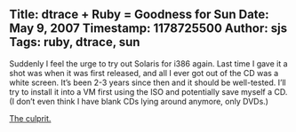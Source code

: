 Title: dtrace + Ruby = Goodness for Sun
Date: May 9, 2007
Timestamp: 1178725500
Author: sjs
Tags: ruby, dtrace, sun
----

Suddenly I feel the urge to try out Solaris for i386 again. Last time I gave it a shot was when it was first released, and all I ever got out of the CD was a white screen. It&#8217;s been 2-3 years since then and it should be well-tested. I&#8217;ll try to install it into a VM first using the <span class="caps">ISO</span> and potentially save myself a CD. (I don&#8217;t even think I have blank CDs lying around anymore, only DVDs.)

<a href="http://joyeur.com/2007/05/07/dtrace-for-ruby-is-available">The culprit.</a>
